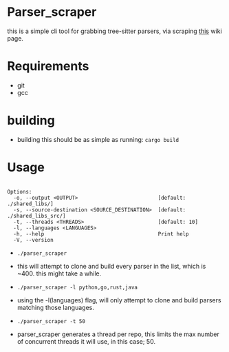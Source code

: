 # Parser_scraper

this is a simple cli tool for grabbing tree-sitter parsers, via scraping [this](https://github.com/tree-sitter/tree-sitter/wiki/List-of-parsers) wiki page.


# Requirements
- git
- gcc


# building
- building this should be as simple as running:
```cargo build```

# Usage
```Usage: parser_scraper [OPTIONS]

Options:
  -o, --output <OUTPUT>                          [default: ./shared_libs/]
  -s, --source-destination <SOURCE_DESTINATION>  [default: ./shared_libs_src/]
  -t, --threads <THREADS>                        [default: 10]
  -l, --languages <LANGUAGES>
  -h, --help                                     Print help
  -V, --version
```

- ```./parser_scraper```
+   this will attempt to clone and build every parser in the list, which is ~400. this might take a while.

- ```./parser_scraper -l python,go,rust,java```
+ using the -l(languages) flag, will only attempt to clone and build parsers matching those languages.

- ```./parser_scraper -t 50```
+ parser_scraper generates a thread per repo, this limits the max number of concurrent threads it will use,
in this case; 50.
